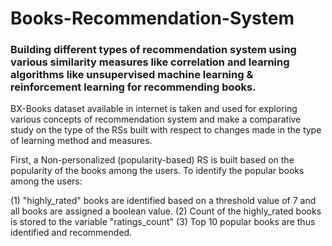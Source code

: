 # Books-Recommendation-System

### Building different types of recommendation system using various similarity measures like correlation and learning algorithms like unsupervised machine learning &amp; reinforcement learning for recommending books.

BX-Books dataset available in internet is taken and used for exploring various concepts of recommendation system and make a comparative study on the type of the RSs built with respect to changes made in the type of learning method and measures. 

First, a Non-personalized (popularity-based) RS is built based on the popularity of the books among the users. To identify the popular books among the users:


(1) "highly_rated" books are identified based on a threshold value of 7 and all books are assigned a boolean value.
(2) Count of the highly_rated books is stored to the variable "ratings_count"
(3) Top 10 popular books are thus identified and recommended.
